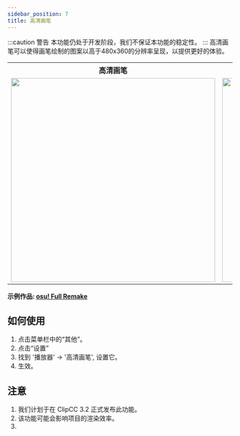 ```yaml
---
sidebar_position: 7
title: 高清画笔
---
```

:::caution 警告
本功能仍处于开发阶段，我们不保证本功能的稳定性。
:::
高清画笔可以使得画笔绘制的图案以高于480x360的分辨率呈现，以提供更好的体验。

<table>
  <tbody>
    <tr>
      <th>高清画笔</th>
      <th>原版</th>
    </tr>
    <tr>
      <td><img src={require('/static/img/hq-pen.png').default} height="457" width="457" height="425" /></td>
      <td><img src={require('/static/img/original-pen.png').default} height="457" width="457" height="425" /></td>
    </tr>
  </tbody>
</table>


**示例作品: [osu! Full Remake](https://scratch.mit.edu/projects/613688710)**

## 如何使用

1. 点击菜单栏中的“其他”。
2. 点击“设置”
3. 找到 '播放器' -> '高清画笔', 设置它。
4. 生效。

## 注意

1. 我们计划于在 ClipCC 3.2 正式发布此功能。
2. 该功能可能会影响项目的渲染效率。
3. 